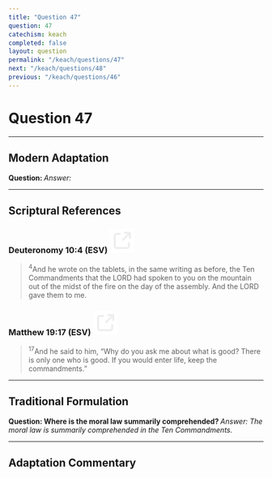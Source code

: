```yaml
---
title: "Question 47"
question: 47
catechism: keach
completed: false
layout: question
permalink: "/keach/questions/47"
next: "/keach/questions/48"
previous: "/keach/questions/46"
---
```

# Question 47
---
## Modern Adaptation
<strong>
    Question:
</strong>

<em>
    Answer:
</em>

---
## Scriptural References
### Deuteronomy 10:4 (ESV) <a href="https://biblegateway.com/passage/?search=Deuteronomy+10%3A4&version=ESV"><img src="/assets/svg/link.svg"/></a>
> <sup>4</sup>And he wrote on the tablets, in the same writing as before, the Ten Commandments that the LORD had spoken to you on the mountain out of the midst of the fire on the day of the assembly. And the LORD gave them to me.

### Matthew 19:17 (ESV) <a href="https://biblegateway.com/passage/?search=Matthew+19%3A17&version=ESV"><img src="/assets/svg/link.svg"/></a>
> <sup>17</sup>And he said to him, “Why do you ask me about what is good? There is only one who is good. If you would enter life, keep the commandments.”

---
## Traditional Formulation
<strong>
    Question: Where is the moral law summarily comprehended?
</strong>

<em>
    Answer: The moral law is summarily comprehended in the Ten Commandments.
</em>

---
## Adaptation Commentary
